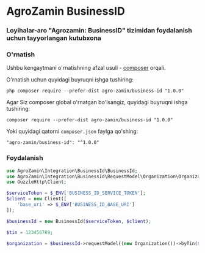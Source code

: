 # AgroZamin BusinessID


### Loyihalar-aro "Agrozamin: BusinessID" tizimidan foydalanish uchun tayyorlangan kutubxona

### O'rnatish

Ushbu kengaytmani o'rnatishning afzal usuli - [composer](http://getcomposer.org/download/) orqali.

O'rnatish uchun quyidagi buyruqni ishga tushiring:

```
php composer require --prefer-dist agro-zamin/business-id "1.0.0"
```

Agar Siz composer global o'rnatgan bo'lsangiz, quyidagi buyruqni ishga tushiring:

```
composer require --prefer-dist agro-zamin/business-id "1.0.0"
```

Yoki quyidagi qatorni `composer.json` faylga qo'shing:

```
"agro-zamin/business-id": "^1.0.0"
```

### Foydalanish

```php
use AgroZamin\Integration\BusinessId\BusinessId;
use AgroZamin\Integration\BusinessId\RequestModel\Organization\Organization;
use GuzzleHttp\Client;

$serviceToken = $_ENV['BUSINESS_ID_SERVICE_TOKEN'];
$client = new Client([
    'base_uri' => $_ENV['BUSINESS_ID_BASE_URI']
]);

$businessId = new BusinessId($serviceToken, $client);

$tin = 123456789;

$organization = $businessId->requestModel((new Organization())->byTin($tin))->sendRequest();
```